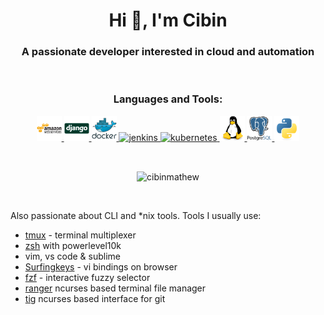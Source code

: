 <h1 align="center">Hi 👋, I'm Cibin</h1>
<h3 align="center">A passionate developer interested in cloud and automation</h3>
</br>
<h3 align="center">Languages and Tools:</h3>
<p align="center"> <a href="https://aws.amazon.com" target="_blank"> <img src="https://raw.githubusercontent.com/devicons/devicon/master/icons/amazonwebservices/amazonwebservices-original-wordmark.svg" alt="aws" width="40" height="40"/> </a> <a href="https://www.djangoproject.com/" target="_blank"> <img src="https://raw.githubusercontent.com/devicons/devicon/master/icons/django/django-original.svg" alt="django" width="40" height="40"/> </a> <a href="https://www.docker.com/" target="_blank"> <img src="https://raw.githubusercontent.com/devicons/devicon/master/icons/docker/docker-original-wordmark.svg" alt="docker" width="40" height="40"/> </a> <a href="https://www.jenkins.io" target="_blank"><img src="https://www.vectorlogo.zone/logos/jenkins/jenkins-icon.svg" alt="jenkins" width="40" height="40"/> </a> <a href="https://kubernetes.io" target="_blank"> <img src="https://www.vectorlogo.zone/logos/kubernetes/kubernetes-icon.svg" alt="kubernetes" width="40" height="40"/> </a> <a href="https://www.linux.org/" target="_blank"> <img src="https://raw.githubusercontent.com/devicons/devicon/master/icons/linux/linux-original.svg" alt="linux" width="40" height="40"/> </a> <a href="https://www.postgresql.org" target="_blank"> <img src="https://raw.githubusercontent.com/devicons/devicon/master/icons/postgresql/postgresql-original-wordmark.svg" alt="postgresql" width="40" height="40"/> </a> <a href="https://www.python.org" target="_blank"> <img src="https://raw.githubusercontent.com/devicons/devicon/master/icons/python/python-original.svg" alt="python" width="40" height="40"/> </a> </p>


</br>
<p align="center">
 <img align="center" src="https://github-readme-stats.vercel.app/api/top-langs?username=cibinmathew&show_icons=true&locale=en&layout=compact" alt="cibinmathew" /> 

</p>
 <!-- <img align="center" src="https://github-readme-stats.vercel.app/api?username=cibinmathew&show_icons=true&locale=en" alt="cibinmathew" />  -->

</br><p>
 
Also passionate about CLI and *nix tools. Tools I usually use:
- [tmux](https://github.com/tmux/tmux/) - terminal multiplexer
- [zsh](https://www.zsh.org/) with powerlevel10k
- vim, vs code & sublime
- [Surfingkeys](https://github.com/brookhong/Surfingkeys/) - vi bindings on browser
- [fzf](https://github.com/junegunn/fzf) - interactive fuzzy selector
- [ranger](https://github.com/ranger/ranger) ncurses based terminal file manager
- [tig](https://github.com/jonas/tig) ncurses based interface for git
</p>
